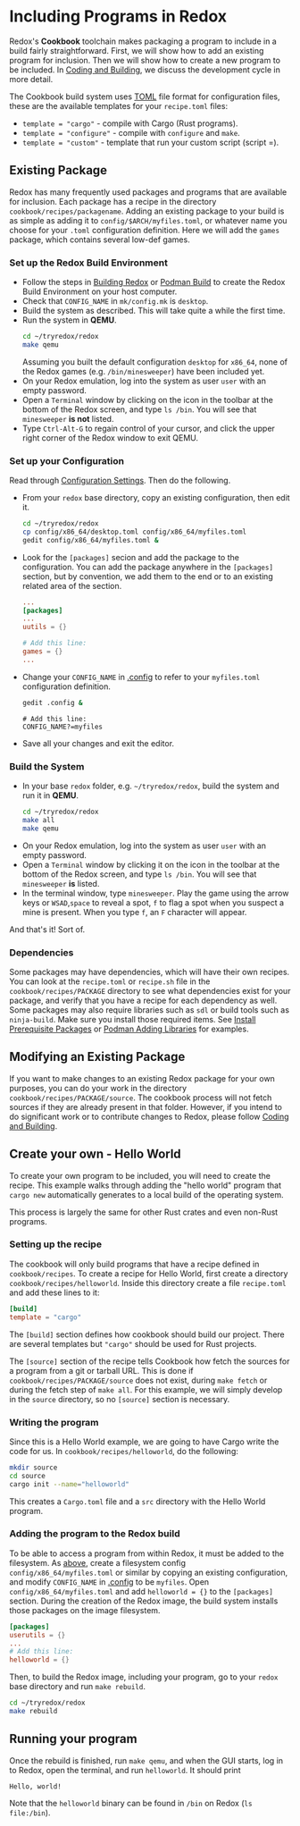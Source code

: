 # Including Programs in Redox

Redox's **Cookbook** toolchain makes packaging a program to include in a build fairly
straightforward. First, we will show how to add an existing program for inclusion. Then we will show how to create a new program to be included. In [Coding and Building](./ch09-02-coding-and-building.md), we discuss the development cycle in more detail.

The Cookbook build system uses [TOML](https://toml.io/en/) file format for configuration files, these are the available templates for your `recipe.toml` files:

- `template = "cargo"` - compile with Cargo (Rust programs).
- `template = "configure"` - compile with `configure` and `make`.
- `template = "custom"` - template that run your custom script (script =).

## Existing Package

Redox has many frequently used packages and programs that are available for inclusion. Each package has a recipe in the directory `cookbook/recipes/packagename`. Adding an existing package to your build is as simple as adding it to `config/$ARCH/myfiles.toml`, or whatever name you choose for your `.toml` configuration definition. Here we will add the `games` package, which contains several low-def games.

### Set up the Redox Build Environment

- Follow the steps in [Building Redox](./ch02-05-building-redox.md) or [Podman Build](./ch02-06-podman-build.md) to create the Redox Build Environment on your host computer.
- Check that `CONFIG_NAME` in `mk/config.mk` is `desktop`.
- Build the system as described. This will take quite a while the first time.
- Run the system in **QEMU**.
  ```sh
  cd ~/tryredox/redox
  make qemu
  ```
  Assuming you built the default configuration `desktop` for `x86_64`, none of the Redox games (e.g. `/bin/minesweeper`) have been included yet.
- On your Redox emulation, log into the system as user `user` with an empty password.
- Open a `Terminal` window by clicking on the icon in the toolbar at the bottom of the Redox screen, and type `ls /bin`. You will see that `minesweeper` **is not** listed.
- Type `Ctrl-Alt-G` to regain control of your cursor, and click the upper right corner of the Redox window to exit QEMU.

### Set up your Configuration

Read through [Configuration Settings](./ch02-07-configuration-settings.md). Then do the following.
- From your `redox` base directory, copy an existing configuration, then edit it.
  ```sh
  cd ~/tryredox/redox
  cp config/x86_64/desktop.toml config/x86_64/myfiles.toml
  gedit config/x86_64/myfiles.toml &
  ```
- Look for the `[packages]` secion and add the package to the configuration. You can add the package anywhere in the `[packages]` section, but by convention, we add them to the end or to an existing related area of the section.
  ```toml
  ...
  [packages]
  ...
  uutils = {}

  # Add this line:
  games = {}
  ...
  ```

- Change your `CONFIG_NAME` in [.config](./ch02-07-configuration-settings.md#config) to refer to your `myfiles.toml` configuration definition.
  ```sh
  gedit .config &
  ```
  ```
  # Add this line:
  CONFIG_NAME?=myfiles
  ```
- Save all your changes and exit the editor.

### Build the System

- In your base `redox` folder, e.g. `~/tryredox/redox`, build the system and run it in **QEMU**.
  ```sh
  cd ~/tryredox/redox
  make all
  make qemu
  ```
- On your Redox emulation, log into the system as user `user` with an empty password.
- Open a `Terminal` window by clicking it on the icon in the toolbar at the bottom of the Redox screen, and type `ls /bin`. You will see that `minesweeper` **is** listed.
- In the terminal window, type `minesweeper`. Play the game using the arrow keys or `WSAD`,`space` to reveal a spot, `f` to flag a spot when you suspect a mine is present. When you type `f`, an `F` character will appear.

And that's it! Sort of. 

### Dependencies

Some packages may have dependencies, which will have their own recipes. You can look at the `recipe.toml` or `recipe.sh` file in the `cookbook/recipes/PACKAGE` directory to see what dependencies exist for your package, and verify that you have a recipe for each dependency as well. Some packages may also require libraries such as `sdl` or build tools such as `ninja-build`. Make sure you install those required items. See [Install Prerequisite Packages](./ch08-01-advanced-build.md#install-pre-requisite-packages-and-emulators)  or [Podman Adding Libraries](./ch08-02-advanced-podman-build.md#adding-libraries-to-the-build) for examples.

## Modifying an Existing Package

If you want to make changes to an existing Redox package for your own purposes, you can do your work in the directory `cookbook/recipes/PACKAGE/source`. The cookbook process will not fetch sources if they are already present in that folder. However, if you intend to do significant work or to contribute changes to Redox, please follow [Coding and Building](./ch09-02-coding-and-building.md).

## Create your own - Hello World

To create your own program to be included, you will need to create the recipe. This example walks through adding the "hello world"
program that `cargo new` automatically generates to a local build of the operating system.

This process is largely the same for other Rust crates and even non-Rust programs.

### Setting up the recipe

The cookbook will only build programs that have a recipe defined in
`cookbook/recipes`. To create a recipe for Hello World, first create a
directory `cookbook/recipes/helloworld`. Inside this directory create a file
`recipe.toml` and add these lines to it:

```toml
[build]
template = "cargo"
```

The `[build]` section defines how cookbook should build our project. There are
several templates but `"cargo"` should be used for Rust projects.

The `[source]` section of the recipe tells Cookbook how fetch the sources for a program from a git or tarball URL.
This is done if `cookbook/recipes/PACKAGE/source` does not exist, during `make fetch` or during the fetch step of `make all`. For this example, we will simply develop in the `source` directory, so no `[source]` section is necessary.

### Writing the program

Since this is a Hello World example, we are going to have Cargo write the code for us. In `cookbook/recipes/helloworld`, do the following:

```sh
mkdir source
cd source
cargo init --name="helloworld"
```

This creates a `Cargo.toml` file and a `src` directory with the Hello World program.

### Adding the program to the Redox build

To be able to access a program from within Redox, it must be added to the
filesystem. As [above](#existing-package), create a filesystem config `config/x86_64/myfiles.toml` or similar by copying an existing configuration, and modify `CONFIG_NAME` in [.config](./ch02-07-configuration-settings.md#config) to be `myfiles`. Open `config/x86_64/myfiles.toml` and add `helloworld = {}` to the `[packages]` section.
During the creation of the Redox image, the build system installs those packages on the image filesystem.

```toml
[packages]
userutils = {}
...
# Add this line:
helloworld = {}
```

Then, to build the Redox image, including your program, go to your `redox` base directory and run `make rebuild`.
```sh
cd ~/tryredox/redox
make rebuild
```

## Running your program

Once the rebuild is finished, run `make qemu`, and when the GUI starts, log in to Redox, open the terminal, and run `helloworld`. It should print

```
Hello, world!
```

Note that the `helloworld` binary can be found in `/bin` on Redox (`ls file:/bin`).

